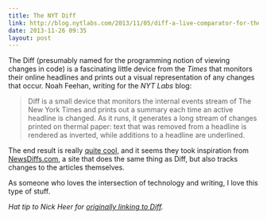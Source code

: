 ```yaml
---
title: The NYT Diff
link: http://blog.nytlabs.com/2013/11/05/diff-a-live-comparator-for-the-web/
date: 2013-11-26 09:35
layout: post
---
```

The Diff (presumably named for the programming notion of viewing changes in code) is a fascinating little device from the _Times_ that monitors their online headlines and prints out a visual representation of any changes that occur. Noah Feehan, writing for the _NYT Labs_ blog:

> Diff is a small device that monitors the internal events stream of The New York Times and prints out a summary each time an active headline is changed. As it runs, it generates a long stream of changes printed on thermal paper: text that was removed from a headline is rendered as inverted, while additions to a headline are underlined.

The end result is really [quite cool](http://blog.nytlabs.com/wp-content/uploads/2013/10/2013-10-30-14.19.56-e1383165196108-300x200.jpg), and it seems they took inspiration from [NewsDiffs.com](http://newsdiffs.org), a site that does the same thing as Diff, but also tracks changes to the articles themselves.

As someone who loves the intersection of technology and writing, I love this type of stuff.

_Hat tip to Nick Heer for [originally linking to Diff](http://pxlnv.com/linklog/diff/)._


